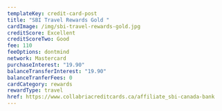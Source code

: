 ```yaml
---
templateKey: credit-card-post
title: "SBI Travel Rewards Gold "
cardImage: /img/sbi-travel-rewards-gold.jpg
creditScore: Excellent
creditScoreTwo: Good
fee: 110
feeOptions: dontmind
network: Mastercard
purchaseInterest: "19.90"
balanceTransferInterest: "19.90"
balanceTranferFees: 0
cardCategory: rewards
rewardType: travel
href: https://www.collabriacreditcards.ca/affiliate_sbi-canada-bank
---
```

